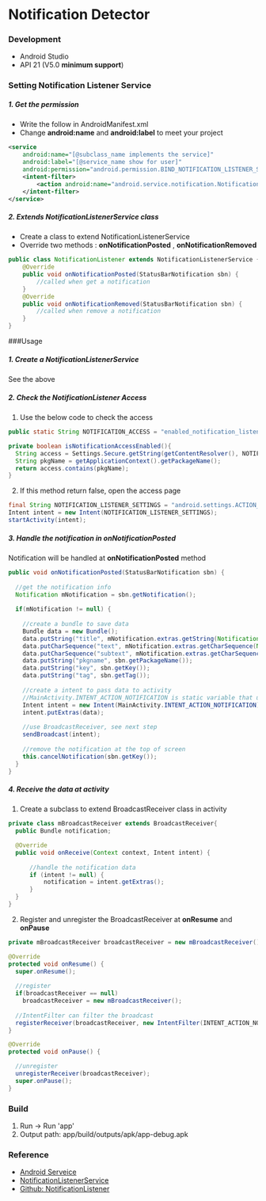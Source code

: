 # Notification Detector

### Development

+ Android Studio
+ API 21 (V5.0 **minimum support**)

### Setting Notification Listener Service

##### 1. Get the permission

+ Write the follow in AndroidManifest.xml
+ Change **android:name** and **android:label** to meet your project

```xml
<service 
    android:name="[@subclass_name implements the service]"
    android:label="[@service_name show for user]"
    android:permission="android.permission.BIND_NOTIFICATION_LISTENER_SERVICE">
    <intent-filter>
        <action android:name="android.service.notification.NotificationListenerService" />
    </intent-filter>
</service>
```

##### 2. Extends **NotificationListenerService** class

+ Create a class to extend NotificationListenerService
+ Override two methods : **onNotificationPosted** , **onNotificationRemoved**

```java
public class NotificationListener extends NotificationListenerService {
    @Override
    public void onNotificationPosted(StatusBarNotification sbn) {
        //called when get a notification
    }
    @Override
    public void onNotificationRemoved(StatusBarNotification sbn) {
        //called when remove a notification
    }
}
```

###Usage

##### 1. Create a NotificationListenerService

See the above

##### 2. Check the NotificationListener Access

1. Use the below code to check the access

```java
public static String NOTIFICATION_ACCESS = "enabled_notification_listeners";

private boolean isNotificationAccessEnabled(){
  String access = Settings.Secure.getString(getContentResolver(), NOTIFICATION_ACCESS);
  String pkgName = getApplicationContext().getPackageName();
  return access.contains(pkgName);
}
```

2. If this method return false, open the access page

```java
final String NOTIFICATION_LISTENER_SETTINGS = "android.settings.ACTION_NOTIFICATION_LISTENER_SETTINGS";
Intent intent = new Intent(NOTIFICATION_LISTENER_SETTINGS);
startActivity(intent);
```

##### 3. Handle the notification in **onNotificationPosted**

Notification will be handled at **onNotificationPosted** method

```java
public void onNotificationPosted(StatusBarNotification sbn) {
  
  //get the notification info
  Notification mNotification = sbn.getNotification();
  
  if(mNotification != null) {
  
    //create a bundle to save data
    Bundle data = new Bundle();
    data.putString("title", mNotification.extras.getString(Notification.EXTRA_TITLE));
    data.putCharSequence("text", mNotification.extras.getCharSequence(Notification.EXTRA_TEXT));
    data.putCharSequence("subtext", mNotification.extras.getCharSequence(Notification.EXTRA_SUB_TEXT));
    data.putString("pkgname", sbn.getPackageName());
    data.putString("key", sbn.getKey());
    data.putString("tag", sbn.getTag());
    
    //create a intent to pass data to activity
    //MainActivity.INTENT_ACTION_NOTIFICATION is static variable that use to filter the brocat, see next step 
    Intent intent = new Intent(MainActivity.INTENT_ACTION_NOTIFICATION);
    intent.putExtras(data);
    
    //use BroadcastReceiver, see next step
    sendBroadcast(intent);
    
    //remove the notification at the top of screen
    this.cancelNotification(sbn.getKey());
  }
}
```

##### 4. Receive the data at activity

1. Create a subclass to extend BroadcastReceiver class in activity

```java
private class mBroadcastReceiver extends BroadcastReceiver{
  public Bundle notification;

  @Override
  public void onReceive(Context context, Intent intent) {
      
      //handle the notification data
      if (intent != null) {
          notification = intent.getExtras();
      }
  }
}
```

2. Register and unregister the BroadcastReceiver at **onResume** and **onPause**

```java
private mBroadcastReceiver broadcastReceiver = new mBroadcastReceiver();

@Override
protected void onResume() {
  super.onResume();
  
  //register
  if(broadcastReceiver == null)
    broadcastReceiver = new mBroadcastReceiver();
  
  //IntentFilter can filter the broadcast
  registerReceiver(broadcastReceiver, new IntentFilter(INTENT_ACTION_NOTIFICATION));
}

@Override
protected void onPause() {

  //unregister
  unregisterReceiver(broadcastReceiver);
  super.onPause();
}
```
### Build

1. Run -> Run 'app'
2. Output path: app/build/outputs/apk/app-debug.apk

### Reference
+ [Android Serveice](https://developer.android.com/guide/topics/manifest/service-element.html?hl=zh-tw)
+ [NotificationListenerService](https://developer.android.com/reference/android/service/notification/NotificationListenerService.html)
+ [Github: NotificationListener](https://github.com/gabrielemariotti/androiddev/tree/master/NotificationListener44)


